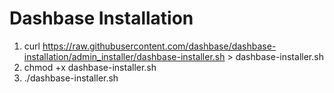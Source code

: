# Dashbase Installation

1. curl https://raw.githubusercontent.com/dashbase/dashbase-installation/admin_installer/dashbase-installer.sh > dashbase-installer.sh
2. chmod +x dashbase-installer.sh
3. ./dashbase-installer.sh